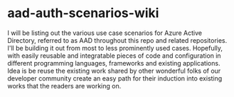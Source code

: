 # aad-auth-scenarios-wiki

I will be listing out the various use case scenarios for Azure Active Directory, referred to as AAD throughout this repo and related repositories. I'll be building it out from most to less prominently used cases. Hopefully, with easily reusable and integratable pieces of code and configuration in different programming languages, frameworks and existing applications. Idea is be reuse the existing work shared by other wonderful folks of our developer community create an easy path for their induction into existing works that the readers are working on.

